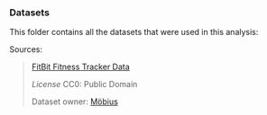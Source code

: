 ### Datasets
This folder contains all the datasets that were used in this analysis:

Sources:
> [FitBit Fitness Tracker Data](https://www.kaggle.com/arashnic/fitbit)
> 
> *License* CC0: Public Domain
> 
> Dataset owner: [Möbius](https://www.kaggle.com/arashnic)
> 
